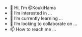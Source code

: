 - 👋 Hi, I’m @KoukiHama
- 👀 I’m interested in ...
- 🌱 I’m currently learning ...
- 💞️ I’m looking to collaborate on ...
- 📫 How to reach me ...

<!---
KoukiHama/KoukiHama is a ✨ special ✨ repository because its `README.md` (this file) appears on your GitHub profile.
You can click the Preview link to take a look at your changes.
--->

